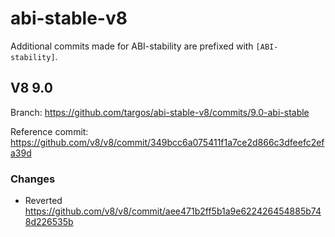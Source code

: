 # abi-stable-v8

Additional commits made for ABI-stability are prefixed with `[ABI-stability]`.

## V8 9.0

Branch: https://github.com/targos/abi-stable-v8/commits/9.0-abi-stable

Reference commit: https://github.com/v8/v8/commit/349bcc6a075411f1a7ce2d866c3dfeefc2efa39d

### Changes

- Reverted https://github.com/v8/v8/commit/aee471b2ff5b1a9e622426454885b748d226535b